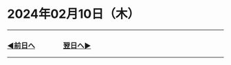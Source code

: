 # 2024年02月10日（木）

---

### [◀️前日へ](https://github.com/yuasys/chatty-journal/blob/main/2024/02/2024-02-09.md)&emsp;&emsp;&emsp;&emsp;[翌日へ▶️](https://github.com/yuasys/chatty-journal/blob/main/2024/02/2024-02-11.md)

---

